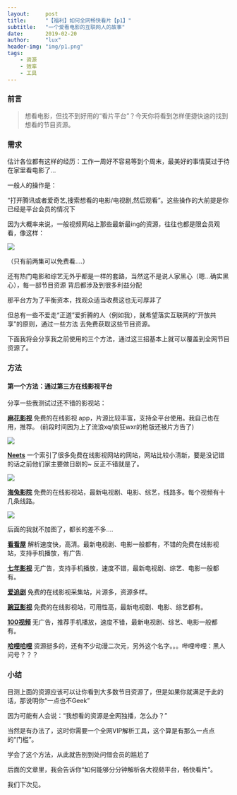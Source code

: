 ```yaml
---
layout:     post
title:      "【福利】如何全网畅快看片【p1】"
subtitle:   "一个爱看电影的互联网人的故事"
date:       2019-02-20
author:     "lux"
header-img: "img/p1.png"
tags:
    - 资源
    - 效率
    - 工具
---
```


### 前言

>想看电影，但找不到好用的“看片平台”？今天你将看到怎样便捷快速的找到想看的节目资源。


### 需求
估计各位都有这样的经历：工作一周好不容易等到个周末，最美好的事情莫过于待在家里看电影了...


一般人的操作是：

“打开腾讯或者爱奇艺,搜索想看的电影/电视剧,然后观看”。这些操作的大前提是你已经是平台会员的情况下
 
因为大概率来说，一般视频网站上那些最新最ing的资源，往往也都是限会员观看，像这样：

![](https://ws1.sinaimg.cn/large/e66b0ffcly1g0dtetosr7j20zq0h0412.jpg)

（只有前两集可以免费看....）

还有热门电影和综艺无外乎都是一样的套路，当然这不是说人家黑心（嗯...确实黑心），每一部节目资源
背后都涉及到很多利益分配

那平台方为了平衡资本，找观众适当收费这也无可厚非了

但总有一些不爱走“正道”爱折腾的人（例如我），就希望落实互联网的“开放共享”的原则，通过一些方法
去免费获取这些节目资源。

下面我将会分享我之前使用的三个方法，通过这三招基本上就可以覆盖到全网节目资源了。

### 方法

#### 第一个方法：通过第三方在线影视平台

分享一些我测试过还不错的影视站：

**[麻花影视](http://www.mahua.cc/)**
免费的在线影视 app，片源比较丰富，支持全平台使用。我自己也在用，推荐。
(前段时间因为上了流浪xq/疯狂wxr的枪版还被片方告了)

![](https://ws1.sinaimg.cn/large/e66b0ffcly1g0duckd54mj20ru0gjgnm.jpg)

**[Neets](https://neets.cc/)**
一个索引了很多免费在线影视网站的网站，网站比较小清新，要是没记错的话之前他们家主要做日剧的~ 反正不错就是了。

![](https://ws1.sinaimg.cn/large/e66b0ffcly1g0du9hjo9pj20xj0g3alx.jpg)

**[海兔影院](http://www.haitum.com/)**
免费的在线影视站，最新电视剧、电影、综艺，线路多。每个视频有十几条线路。

![](https://ws1.sinaimg.cn/large/e66b0ffcly1g0dui5mdb1j20mw0djndh.jpg)

后面的我就不加图了，都长的差不多....

**[看看屋](https://www.kankanwu.com/)**
解析速度快，高清。最新电视剧、电影一般都有，不错的免费在线影视站，支持手机播放，有广告.

**[七年影视](http://www.qinian.cc/)**
无广告，支持手机播放，速度不错，最新电视剧、综艺、电影一般都有。

**[爱追剧](http://www.aizhuiju.com/)**
免费的在线影视采集站，片源多，资源多样。

**[豌豆影视](https://www.wandouys.com/)**
免费的在线影视站，可用性高，最新电视剧、电影、综艺都有。

**[100视频](https://www.100sp.com/)**
无广告，推荐手机播放，速度不错，最新电视剧、综艺、电影一般都有。

**[哈哩哈哩](https://www.halihali.tv/)**
资源挺多的，还有不少动漫二次元，另外这个名字。。。哔哩哔哩：黑人问号？？？

### 小结

目测上面的资源应该可以让你看到大多数节目资源了，但是如果你就满足于此的话，那说明你“一点也不Geek”

因为可能有人会说：“我想看的资源是全网独播，怎么办？” 

当然是有办法了，这时你需要一个全网VIP解析工具，这个算是有那么一点点的“门槛”。

学会了这个方法，从此就告别到处问借会员的尴尬了

后面的文章里，我会告诉你“如何能够分分钟解析各大视频平台，畅快看片”。

我们下次见。